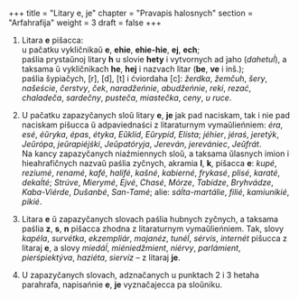 +++
title = "Litary e, je"
chapter = "Pravapis halosnych"
section = "Arfahrafija"
weight = 3
draft = false
+++

1. Litara __e__ pišacca:
<br>u pačatku vykličnikaŭ __e__, __ehie__, __ehie-hie__, __ej__, __ech__;
<br>paślia prystaŭnoj litary __h__ u slovie __hety__ i vytvornych ad jaho (_dahetuĺ_), a taksama ŭ vykličnikach __he__, __hej__ i nazvach litar (__be__, __ve__ i inš.);
<br>paślia šypiačych, [r], [d], [t] i ćviordaha [c]: _žerdka_, _žemčuh_, _šery_, _našeście_, _čerstvy_, _ček_, _naradžeńnie_, _abudžeńnie_, _reki_, _rezać_, _chaladeča_, _sardečny_, _pusteča_, _miastečka_, _ceny_, _u ruce_.

2. U pačatku zapazyčanych sloŭ litary __e__, __je__ jak pad naciskam, tak i nie pad naciskam pišucca ŭ adpaviednaści z litaraturnym vymaŭlieńniem: _e&#769;ra_, _ese&#769;_, _e&#769;ŭryka_, _e&#769;pas_, _e&#769;tyka_, _Eŭkli&#769;d_, _Eŭrypi&#769;d_, _Eli&#769;sta_; _je&#769;hier_, _je&#769;raś_, _jerety&#769;k_, _Jeŭro&#769;pa_, _jeŭrapie&#769;jśki_, _Jeŭpato&#769;ryja_, _Jereva&#769;n_, _jereva&#769;niec_, _Jeŭfra&#769;t_.
<br>Na kancy zapazyčanych niaźmiennych sloŭ, a taksama ŭlasnych imion i hieahrafičnych nazvaŭ paślia zyčnych, akramia __l__, __k__, pišacca __e__: _kupe&#769;_, _reziume&#769;_, _rename&#769;_, _kafe&#769;_, _halife&#769;_, _kašne&#769;_, _kabierne&#769;_, _frykase&#769;_, _plise&#769;_, _karate&#769;_, _dekaĺte&#769;_; _Stru&#769;ve_, _Mieryme&#769;_, _Ejve&#769;_, _Chase&#769;_, _Mo&#769;rze_, _Tabi&#769;dze_, _Bryhva&#769;dze_, _Kaba-Vie&#769;rde_, _Dušanbe&#769;_, _San-Tame&#769;_; alie: _sa&#769;ĺta-marta&#769;lie_, _filie&#769;_, _kamiunikie&#769;_, _pikie&#769;_.

3. Litara __e__ ŭ zapazyčanych slovach paślia hubnych zyčnych, a taksama paślia __z__, __s__, __n__ pišacca zhodna z litaraturnym vymaŭlieńniem. Tak, slovy _kape&#769;la_, _surve&#769;tka_, _ekzemplia&#769;r_, _majane&#769;z_, _tune&#769;ĺ_, _se&#769;rvis_, _interne&#769;t_ pišucca z litaraj __e__, a slovy _mieda&#769;ĺ_, _mie&#769;niedžmient_, _nie&#769;rvy_, _parla&#769;mient_, _pierśpiekty&#769;va_, _hazie&#769;ta_, _siervi&#769;z_ – z litaraj __je__.

4. U zapazyčanych slovach, adznačanych u punktach 2 i 3 hetaha parahrafa, napisańnie __e__, __je__ vyznačajecca pa sloŭniku.